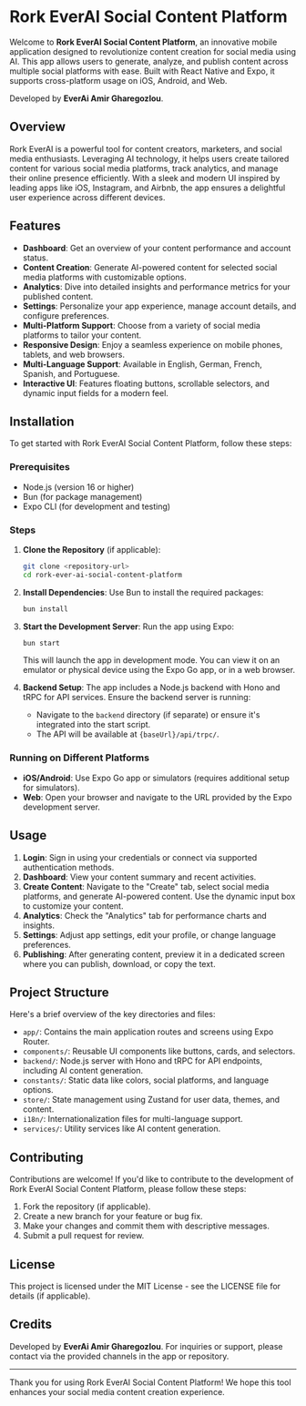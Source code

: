 # Rork EverAI Social Content Platform

Welcome to **Rork EverAI Social Content Platform**, an innovative mobile application designed to revolutionize content creation for social media using AI. This app allows users to generate, analyze, and publish content across multiple social platforms with ease. Built with React Native and Expo, it supports cross-platform usage on iOS, Android, and Web.

Developed by **EverAi Amir Gharegozlou**.

## Overview

Rork EverAI is a powerful tool for content creators, marketers, and social media enthusiasts. Leveraging AI technology, it helps users create tailored content for various social media platforms, track analytics, and manage their online presence efficiently. With a sleek and modern UI inspired by leading apps like iOS, Instagram, and Airbnb, the app ensures a delightful user experience across different devices.

## Features

- **Dashboard**: Get an overview of your content performance and account status.
- **Content Creation**: Generate AI-powered content for selected social media platforms with customizable options.
- **Analytics**: Dive into detailed insights and performance metrics for your published content.
- **Settings**: Personalize your app experience, manage account details, and configure preferences.
- **Multi-Platform Support**: Choose from a variety of social media platforms to tailor your content.
- **Responsive Design**: Enjoy a seamless experience on mobile phones, tablets, and web browsers.
- **Multi-Language Support**: Available in English, German, French, Spanish, and Portuguese.
- **Interactive UI**: Features floating buttons, scrollable selectors, and dynamic input fields for a modern feel.

## Installation

To get started with Rork EverAI Social Content Platform, follow these steps:

### Prerequisites

- Node.js (version 16 or higher)
- Bun (for package management)
- Expo CLI (for development and testing)

### Steps

1. **Clone the Repository** (if applicable):
   ```bash
   git clone <repository-url>
   cd rork-ever-ai-social-content-platform
   ```

2. **Install Dependencies**:
   Use Bun to install the required packages:
   ```bash
   bun install
   ```

3. **Start the Development Server**:
   Run the app using Expo:
   ```bash
   bun start
   ```
   This will launch the app in development mode. You can view it on an emulator or physical device using the Expo Go app, or in a web browser.

4. **Backend Setup**:
   The app includes a Node.js backend with Hono and tRPC for API services. Ensure the backend server is running:
   - Navigate to the `backend` directory (if separate) or ensure it's integrated into the start script.
   - The API will be available at `{baseUrl}/api/trpc/`.

### Running on Different Platforms

- **iOS/Android**: Use Expo Go app or simulators (requires additional setup for simulators).
- **Web**: Open your browser and navigate to the URL provided by the Expo development server.

## Usage

1. **Login**: Sign in using your credentials or connect via supported authentication methods.
2. **Dashboard**: View your content summary and recent activities.
3. **Create Content**: Navigate to the "Create" tab, select social media platforms, and generate AI-powered content. Use the dynamic input box to customize your content.
4. **Analytics**: Check the "Analytics" tab for performance charts and insights.
5. **Settings**: Adjust app settings, edit your profile, or change language preferences.
6. **Publishing**: After generating content, preview it in a dedicated screen where you can publish, download, or copy the text.

## Project Structure

Here's a brief overview of the key directories and files:

- `app/`: Contains the main application routes and screens using Expo Router.
- `components/`: Reusable UI components like buttons, cards, and selectors.
- `backend/`: Node.js server with Hono and tRPC for API endpoints, including AI content generation.
- `constants/`: Static data like colors, social platforms, and language options.
- `store/`: State management using Zustand for user data, themes, and content.
- `i18n/`: Internationalization files for multi-language support.
- `services/`: Utility services like AI content generation.

## Contributing

Contributions are welcome! If you'd like to contribute to the development of Rork EverAI Social Content Platform, please follow these steps:

1. Fork the repository (if applicable).
2. Create a new branch for your feature or bug fix.
3. Make your changes and commit them with descriptive messages.
4. Submit a pull request for review.

## License

This project is licensed under the MIT License - see the LICENSE file for details (if applicable).

## Credits

Developed by **EverAi Amir Gharegozlou**. For inquiries or support, please contact via the provided channels in the app or repository.

---

Thank you for using Rork EverAI Social Content Platform! We hope this tool enhances your social media content creation experience.